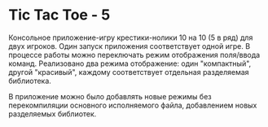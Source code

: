 # Tic Tac Toe - 5

Консольное приложение-игру крестики-нолики 10 на 10 (5 в ряд) для двух игроков.
Один запуск приложения соответствует одной игре.
В процессе работы можно переключать режим отображения поля/ввода команд.
Реализовано два режима отображение:
один "компактный", другой "красивый", каждому соответствует
отдельная разделяемая библиотека.

В приложение можно было добавлять новые режимы
без перекомпиляции основного исполняемого файла, добавлением новых
разделяемых библиотек.
